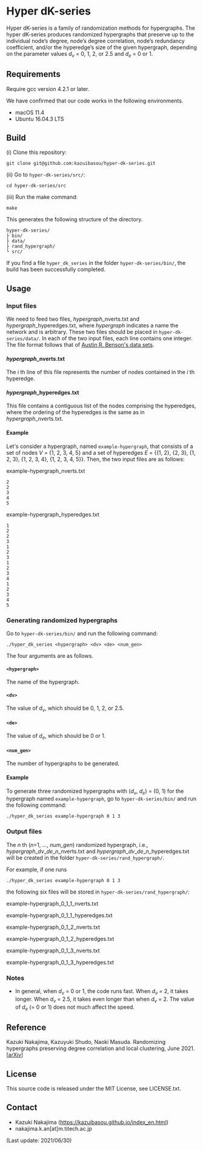 # Hyper dK-series
Hyper dK-series is a family of randomization methods for hypergraphs. 
The hyper dK-series produces randomized hypergraphs that preserve up to the individual node’s degree, node’s degree correlation, node’s redundancy coefficient, and/or the hyperedge’s size of the given hypergraph, depending on the parameter values *d<sub>v</sub>* = 0, 1, 2, or 2.5 and *d<sub>e</sub>* = 0 or 1.

## Requirements
Require gcc version 4.2.1 or later.

We have confirmed that our code works in the following environments.

- macOS 11.4
- Ubuntu 16.04.3 LTS

## Build
(i) Clone this repository:

	git clone git@github.com:kazuibasou/hyper-dk-series.git

(ii) Go to `hyper-dk-series/src/`:

	cd hyper-dk-series/src

(iii) Run the make command:

	make

This generates the following structure of the directory.

	hyper-dk-series/
	├ bin/
	├ data/
	├ rand_hypergraph/
	└ src/

If you find a file `hyper_dk_series` in the folder `hyper-dk-series/bin/`, the build has been successfully completed.

## Usage

### Input files

We need to feed two files, *hypergraph*\_nverts.txt and *hypergraph*\_hyperedges.txt, where *hypergraph* indicates a name the network and is arbitrary. 
These two files should be placed in `hyper-dk-series/data/`.
In each of the two input files, each line contains one integer.
The file format follows that of [Austin R. Benson's data sets](https://github.com/arbenson/ScHoLP-Data).

#### *hypergraph*\_nverts.txt
The *i* th line of this file represents the number of nodes contained in the *i* th hyperedge.

#### *hypergraph*\_hyperedges.txt
This file contains a contiguous list of the nodes comprising the hyperedges, where the ordering of the hyperedges is the same as in *hypergraph*\_nverts.txt.

#### Example
Let's consider a hypergraph, named `example-hypergraph`, that consists of a set of nodes *V* = {1, 2, 3, 4, 5} and a set of hyperedges *E* = {{1, 2}, {2, 3}, {1, 2, 3}, {1, 2, 3, 4}, {1, 2, 3, 4, 5}}. 
Then, the two input files are as follows:

example-hypergraph_nverts.txt
``` text:
2
2
3
4
5
```

example-hypergraph_hyperedges.txt
```text:
1
2
2
3
1
2
3
1
2
3
4
1
2
3
4
5
```

### Generating randomized hypergraphs

Go to `hyper-dk-series/bin/` and run the following command:

	./hyper_dk_series <hypergraph> <dv> <de> <num_gen>

The four arguments are as follows.

#### `<hypergraph>`
The name of the hypergraph.

#### `<dv>`
The value of *d<sub>v</sub>*, which should be 0, 1, 2, or 2.5.

#### `<de>`
The value of *d<sub>e</sub>*, which should be 0 or 1.

#### `<num_gen>`
The number of hypergraphs to be generated.

#### Example
To generate three randomized hypergraphs with (*d<sub>v</sub>*, *d<sub>e</sub>*) = (0, 1) for the hypergraph named `example-hypergraph`, go to `hyper-dk-series/bin/` and run the following command:

	./hyper_dk_series example-hypergraph 0 1 3

### Output files
The *n* th (*n*=1, ..., *num_gen*) randomized hypergraph, i.e., *hypergraph*\_*dv*\_*de*\_*n*\_nverts.txt and *hypergraph*\_*dv*\_*de*\_*n*\_hyperedges.txt will be created in the folder `hyper-dk-series/rand_hypergraph/`.

For example, if one runs  

	./hyper_dk_series example-hypergraph 0 1 3

the following six files will be stored in `hyper-dk-series/rand_hypergraph/`: 

example-hypergraph_0_1_1_nverts.txt

example-hypergraph_0_1_1_hyperedges.txt

example-hypergraph_0_1_2_nverts.txt

example-hypergraph_0_1_2_hyperedges.txt

example-hypergraph_0_1_3_nverts.txt

example-hypergraph_0_1_3_hyperedges.txt

### Notes
- In general, when *d<sub>v</sub>* = 0 or 1, the code runs fast. When *d<sub>v</sub>* = 2, it takes longer. When *d<sub>v</sub>* = 2.5, it takes even longer than when *d<sub>v</sub>* = 2. The value of *d<sub>e</sub>* (= 0 or 1) does not much affect the speed.

## Reference

Kazuki Nakajima, Kazuyuki Shudo, Naoki Masuda. Randomizing hypergraphs preserving degree correlation and local clustering, June 2021. [<a href="https://arxiv.org/abs/2106.12162">arXiv</a>]

## License

This source code is released under the MIT License, see LICENSE.txt.

## Contact
- Kazuki Nakajima (https://kazuibasou.github.io/index_en.html)
- nakajima.k.an[at]m.titech.ac.jp

(Last update: 2021/06/30)